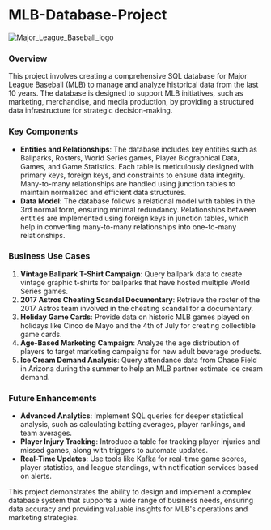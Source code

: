 # MLB-Database-Project

![Major_League_Baseball_logo](https://github.com/user-attachments/assets/becb09fe-eb1f-4eb5-943b-b55768a972b1)

### Overview
This project involves creating a comprehensive SQL database for Major League Baseball (MLB) to manage and analyze historical data from the last 10 years. The database is designed to support MLB initiatives, such as marketing, merchandise, and media production, by providing a structured data infrastructure for strategic decision-making.

### Key Components
- **Entities and Relationships**: The database includes key entities such as Ballparks, Rosters, World Series games, Player Biographical Data, Games, and Game Statistics. Each table is meticulously designed with primary keys, foreign keys, and constraints to ensure data integrity. Many-to-many relationships are handled using junction tables to maintain normalized and efficient data structures.
- **Data Model**: The database follows a relational model with tables in the 3rd normal form, ensuring minimal redundancy. Relationships between entities are implemented using foreign keys in junction tables, which help in converting many-to-many relationships into one-to-many relationships.

### Business Use Cases
1. **Vintage Ballpark T-Shirt Campaign**: Query ballpark data to create vintage graphic t-shirts for ballparks that have hosted multiple World Series games.
2. **2017 Astros Cheating Scandal Documentary**: Retrieve the roster of the 2017 Astros team involved in the cheating scandal for a documentary.
3. **Holiday Game Cards**: Provide data on historic MLB games played on holidays like Cinco de Mayo and the 4th of July for creating collectible game cards.
4. **Age-Based Marketing Campaign**: Analyze the age distribution of players to target marketing campaigns for new adult beverage products.
5. **Ice Cream Demand Analysis**: Query attendance data from Chase Field in Arizona during the summer to help an MLB partner estimate ice cream demand.

### Future Enhancements
- **Advanced Analytics**: Implement SQL queries for deeper statistical analysis, such as calculating batting averages, player rankings, and team averages.
- **Player Injury Tracking**: Introduce a table for tracking player injuries and missed games, along with triggers to automate updates.
- **Real-Time Updates**: Use tools like Kafka for real-time game scores, player statistics, and league standings, with notification services based on alerts.

This project demonstrates the ability to design and implement a complex database system that supports a wide range of business needs, ensuring data accuracy and providing valuable insights for MLB's operations and marketing strategies.
